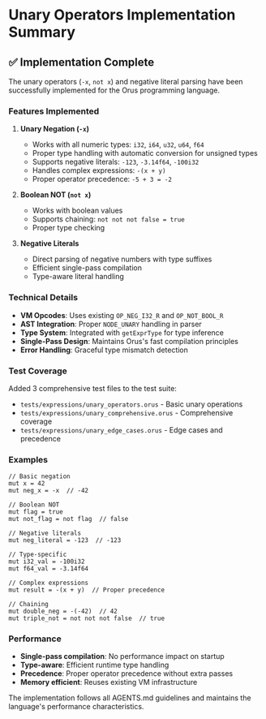 # Unary Operators Implementation Summary

## ✅ **Implementation Complete**

The unary operators (`-x`, `not x`) and negative literal parsing have been successfully implemented for the Orus programming language.

### **Features Implemented**

1. **Unary Negation (`-x`)**
   - Works with all numeric types: `i32`, `i64`, `u32`, `u64`, `f64`
   - Proper type handling with automatic conversion for unsigned types
   - Supports negative literals: `-123`, `-3.14f64`, `-100i32`
   - Handles complex expressions: `-(x + y)`
   - Proper operator precedence: `-5 + 3 = -2`

2. **Boolean NOT (`not x`)**
   - Works with boolean values
   - Supports chaining: `not not not false = true`
   - Proper type checking

3. **Negative Literals**
   - Direct parsing of negative numbers with type suffixes
   - Efficient single-pass compilation
   - Type-aware literal handling

### **Technical Details**

- **VM Opcodes**: Uses existing `OP_NEG_I32_R` and `OP_NOT_BOOL_R`
- **AST Integration**: Proper `NODE_UNARY` handling in parser
- **Type System**: Integrated with `getExprType` for type inference
- **Single-Pass Design**: Maintains Orus's fast compilation principles
- **Error Handling**: Graceful type mismatch detection

### **Test Coverage**

Added 3 comprehensive test files to the test suite:
- `tests/expressions/unary_operators.orus` - Basic unary operations
- `tests/expressions/unary_comprehensive.orus` - Comprehensive coverage
- `tests/expressions/unary_edge_cases.orus` - Edge cases and precedence

### **Examples**

```orus
// Basic negation
mut x = 42
mut neg_x = -x  // -42

// Boolean NOT
mut flag = true
mut not_flag = not flag  // false

// Negative literals
mut neg_literal = -123  // -123

// Type-specific
mut i32_val = -100i32
mut f64_val = -3.14f64

// Complex expressions
mut result = -(x + y)  // Proper precedence

// Chaining
mut double_neg = -(-42)  // 42
mut triple_not = not not not false  // true
```

### **Performance**

- **Single-pass compilation**: No performance impact on startup
- **Type-aware**: Efficient runtime type handling
- **Precedence**: Proper operator precedence without extra passes
- **Memory efficient**: Reuses existing VM infrastructure

The implementation follows all AGENTS.md guidelines and maintains the language's performance characteristics.
